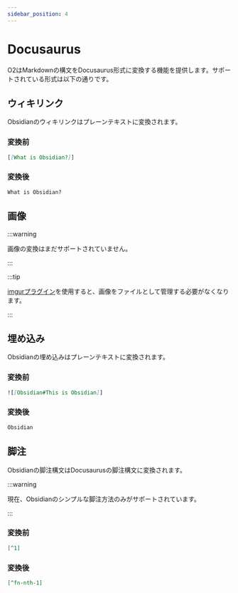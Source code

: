```yaml
---
sidebar_position: 4
---
```


# Docusaurus

O2はMarkdownの構文をDocusaurus形式に変換する機能を提供します。サポートされている形式は以下の通りです。

## ウィキリンク

Obsidianのウィキリンクはプレーンテキストに変換されます。

### 変換前

```md
[[What is Obsidian?]]
```

### 変換後

```md
What is Obsidian?
```

## 画像

:::warning

画像の変換はまだサポートされていません。

:::

:::tip

[imgurプラグイン](https://github.com/gavvvr/obsidian-imgur-plugin)を使用すると、画像をファイルとして管理する必要がなくなります。

:::

## 埋め込み

Obsidianの埋め込みはプレーンテキストに変換されます。

### 変換前

```md
![[Obsidian#This is Obsidian]]
```

### 変換後

```md
Obsidian
```

## 脚注

Obsidianの脚注構文はDocusaurusの脚注構文に変換されます。

:::warning

現在、Obsidianのシンプルな脚注方法のみがサポートされています。

:::

### 変換前

```md
[^1]
```

### 変換後

```md
[^fn-nth-1]
```